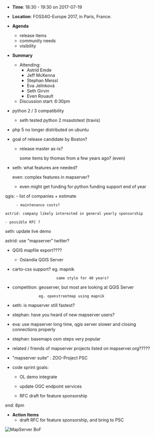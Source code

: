 * **Time**: 18:30 - 19:30 on 2017-07-19
* **Location**: FOSS4G-Europe 2017, in Paris, France.
* **Agenda**
    * release items
    * community needs
    * visibility

* **Summary**
  * Attending:
    * Astrid Emde
    * Jeff McKenna
    * Stephan Meissl
    * Eva Jelínková
    * Seth Girvin
    * Even Rouault
  * Discussion
start: 6:30pm

- python 2 / 3 compatibility

   - seth tested python 2 msautotest (travis)

- php 5 no longer distributed on ubuntu

- goal of release candidate by Boston?

  - release master as-is?

       some items by thomas from a few years ago? (even)

- seth: what features are needed?

   even: complex features in mapserver?

   - even might get funding for python funding support end of year

 qgis: - list of companies + estimate 

         - maintenance costs?

    astrid: company likely interested in general yearly sponsorship

    - possible RFC ?  

  seth: update live demo

  astrid: use "mapserver" twitter?

 - QGIS mapfile export????

   - Oslandia QGIS Server 

 - carto-css support?  eg. mapnik

                           same style for 40 years?

- competition:  geoserver, but most are looking at QGIS Server

                  eg. openstreetmap using mapnik

- seth: is mapserver still fastest?

- stephan: have you heard of new mapserver users?

- eva: use mapserver long time, qgis server slower and closing connections properly

- stephan: basemaps osm steps very popular

- related / friends of mapserver projects listed on mapserver.org?????

- "mapserver suite" : ZOO-Project PSC

- code sprint goals:

    - OL demo integrate

    - update OGC endpoint services

    - RFC draft for feature sponsorship

end: 8pm

* **Action Items**
  * draft RFC for feature sponsorship, and bring to PSC

![MapServer BoF](https://wiki.osgeo.org/images/a/ae/MapServer-bof-2017-07-19.jpg)